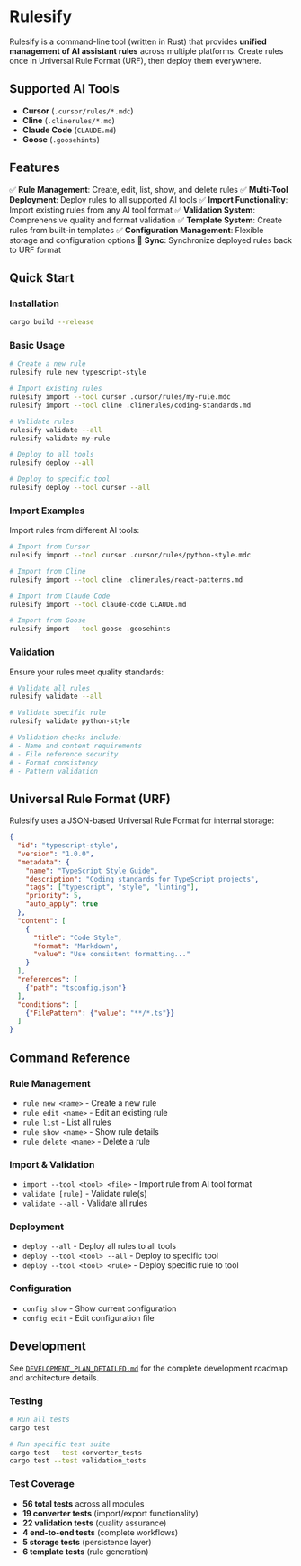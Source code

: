 # Rulesify

Rulesify is a command-line tool (written in Rust) that provides **unified management of AI assistant rules** across multiple platforms. Create rules once in Universal Rule Format (URF), then deploy them everywhere.

## Supported AI Tools

- **Cursor** (`.cursor/rules/*.mdc`)
- **Cline** (`.clinerules/*.md`)
- **Claude Code** (`CLAUDE.md`)
- **Goose** (`.goosehints`)

## Features

✅ **Rule Management**: Create, edit, list, show, and delete rules
✅ **Multi-Tool Deployment**: Deploy rules to all supported AI tools
✅ **Import Functionality**: Import existing rules from any AI tool format
✅ **Validation System**: Comprehensive quality and format validation
✅ **Template System**: Create rules from built-in templates
✅ **Configuration Management**: Flexible storage and configuration options
🚧 **Sync**: Synchronize deployed rules back to URF format

## Quick Start

### Installation
```bash
cargo build --release
```

### Basic Usage
```bash
# Create a new rule
rulesify rule new typescript-style

# Import existing rules
rulesify import --tool cursor .cursor/rules/my-rule.mdc
rulesify import --tool cline .clinerules/coding-standards.md

# Validate rules
rulesify validate --all
rulesify validate my-rule

# Deploy to all tools
rulesify deploy --all

# Deploy to specific tool
rulesify deploy --tool cursor --all
```

### Import Examples

Import rules from different AI tools:

```bash
# Import from Cursor
rulesify import --tool cursor .cursor/rules/python-style.mdc

# Import from Cline
rulesify import --tool cline .clinerules/react-patterns.md

# Import from Claude Code
rulesify import --tool claude-code CLAUDE.md

# Import from Goose
rulesify import --tool goose .goosehints
```

### Validation

Ensure your rules meet quality standards:

```bash
# Validate all rules
rulesify validate --all

# Validate specific rule
rulesify validate python-style

# Validation checks include:
# - Name and content requirements
# - File reference security
# - Format consistency
# - Pattern validation
```

## Universal Rule Format (URF)

Rulesify uses a JSON-based Universal Rule Format for internal storage:

```json
{
  "id": "typescript-style",
  "version": "1.0.0",
  "metadata": {
    "name": "TypeScript Style Guide",
    "description": "Coding standards for TypeScript projects",
    "tags": ["typescript", "style", "linting"],
    "priority": 5,
    "auto_apply": true
  },
  "content": [
    {
      "title": "Code Style",
      "format": "Markdown",
      "value": "Use consistent formatting..."
    }
  ],
  "references": [
    {"path": "tsconfig.json"}
  ],
  "conditions": [
    {"FilePattern": {"value": "**/*.ts"}}
  ]
}
```

## Command Reference

### Rule Management
- `rule new <name>` - Create a new rule
- `rule edit <name>` - Edit an existing rule
- `rule list` - List all rules
- `rule show <name>` - Show rule details
- `rule delete <name>` - Delete a rule

### Import & Validation
- `import --tool <tool> <file>` - Import rule from AI tool format
- `validate [rule]` - Validate rule(s)
- `validate --all` - Validate all rules

### Deployment
- `deploy --all` - Deploy all rules to all tools
- `deploy --tool <tool> --all` - Deploy to specific tool
- `deploy --tool <tool> <rule>` - Deploy specific rule to tool

### Configuration
- `config show` - Show current configuration
- `config edit` - Edit configuration file

## Development

See [`DEVELOPMENT_PLAN_DETAILED.md`](./DEVELOPMENT_PLAN_DETAILED.md) for the complete development roadmap and architecture details.

### Testing
```bash
# Run all tests
cargo test

# Run specific test suite
cargo test --test converter_tests
cargo test --test validation_tests
```

### Test Coverage
- **56 total tests** across all modules
- **19 converter tests** (import/export functionality)
- **22 validation tests** (quality assurance)
- **4 end-to-end tests** (complete workflows)
- **5 storage tests** (persistence layer)
- **6 template tests** (rule generation)
